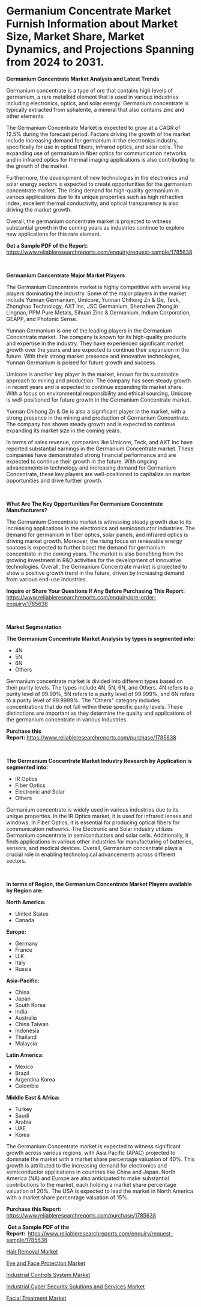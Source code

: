<p><h1>Germanium Concentrate Market Furnish Information about Market Size, Market Share, Market Dynamics, and Projections Spanning from 2024 to 2031.</h1></p><p><strong>Germanium Concentrate Market Analysis and Latest Trends</strong></p>
<p><p>Germanium concentrate is a type of ore that contains high levels of germanium, a rare metalloid element that is used in various industries including electronics, optics, and solar energy. Germanium concentrate is typically extracted from sphalerite, a mineral that also contains zinc and other elements.</p><p>The Germanium Concentrate Market is expected to grow at a CAGR of 12.5% during the forecast period. Factors driving the growth of the market include increasing demand for germanium in the electronics industry, specifically for use in optical fibers, infrared optics, and solar cells. The expanding use of germanium in fiber optics for communication networks and in infrared optics for thermal imaging applications is also contributing to the growth of the market.</p><p>Furthermore, the development of new technologies in the electronics and solar energy sectors is expected to create opportunities for the germanium concentrate market. The rising demand for high-quality germanium in various applications due to its unique properties such as high refractive index, excellent thermal conductivity, and optical transparency is also driving the market growth.</p><p>Overall, the germanium concentrate market is projected to witness substantial growth in the coming years as industries continue to explore new applications for this rare element.</p></p>
<p><strong>Get a Sample PDF of the Report:&nbsp;</strong> <a href="https://www.reliableresearchreports.com/enquiry/request-sample/1785638">https://www.reliableresearchreports.com/enquiry/request-sample/1785638</a></p>
<p>&nbsp;</p>
<p><strong>Germanium Concentrate Major Market Players</strong></p>
<p><p>The Germanium Concentrate market is highly competitive with several key players dominating the industry. Some of the major players in the market include Yunnan Germanium, Umicore, Yunnan Chihong Zn & Ge, Teck, Zhonghao Technology, AXT Inc, JSC Germanium, Shenzhen Zhongjin Lingnan, PPM Pure Metals, Sihuan Zinc & Germanium, Indium Corporation, GEAPP, and Photonic Sense.</p><p>Yunnan Germanium is one of the leading players in the Germanium Concentrate market. The company is known for its high-quality products and expertise in the industry. They have experienced significant market growth over the years and are expected to continue their expansion in the future. With their strong market presence and innovative technologies, Yunnan Germanium is poised for future growth and success.</p><p>Umicore is another key player in the market, known for its sustainable approach to mining and production. The company has seen steady growth in recent years and is expected to continue expanding its market share. With a focus on environmental responsibility and ethical sourcing, Umicore is well-positioned for future growth in the Germanium Concentrate market.</p><p>Yunnan Chihong Zn & Ge is also a significant player in the market, with a strong presence in the mining and production of Germanium Concentrate. The company has shown steady growth and is expected to continue expanding its market size in the coming years.</p><p>In terms of sales revenue, companies like Umicore, Teck, and AXT Inc have reported substantial earnings in the Germanium Concentrate market. These companies have demonstrated strong financial performance and are expected to continue their growth in the future. With ongoing advancements in technology and increasing demand for Germanium Concentrate, these key players are well-positioned to capitalize on market opportunities and drive further growth.</p></p>
<p>&nbsp;</p>
<p><strong>What Are The Key Opportunities For Germanium Concentrate Manufacturers?</strong></p>
<p><p>The Germanium Concentrate market is witnessing steady growth due to its increasing applications in the electronics and semiconductor industries. The demand for germanium in fiber optics, solar panels, and infrared optics is driving market growth. Moreover, the rising focus on renewable energy sources is expected to further boost the demand for germanium concentrate in the coming years. The market is also benefiting from the growing investment in R&D activities for the development of innovative technologies. Overall, the Germanium Concentrate market is projected to show a positive growth trend in the future, driven by increasing demand from various end-use industries.</p></p>
<p><strong>Inquire or Share Your Questions If Any Before Purchasing This Report:</strong> <a href="https://www.reliableresearchreports.com/enquiry/pre-order-enquiry/1785638">https://www.reliableresearchreports.com/enquiry/pre-order-enquiry/1785638</a></p>
<p>&nbsp;</p>
<p><strong>Market Segmentation</strong></p>
<p><strong>The Germanium Concentrate Market Analysis by types is segmented into:</strong></p>
<p><ul><li>4N</li><li>5N</li><li>6N</li><li>Others</li></ul></p>
<p><p>Germanium concentrate market is divided into different types based on their purity levels. The types include 4N, 5N, 6N, and Others. 4N refers to a purity level of 99.99%, 5N refers to a purity level of 99.999%, and 6N refers to a purity level of 99.9999%. The "Others" category includes concentrations that do not fall within these specific purity levels. These distinctions are important as they determine the quality and applications of the germanium concentrate in various industries.</p></p>
<p><strong>Purchase this Report:&nbsp;</strong><a href="https://www.reliableresearchreports.com/purchase/1785638">https://www.reliableresearchreports.com/purchase/1785638</a></p>
<p>&nbsp;</p>
<p><strong>The Germanium Concentrate Market Industry Research by Application is segmented into:</strong></p>
<p><ul><li>IR Optics</li><li>Fiber Optics</li><li>Electronic and Solar</li><li>Others</li></ul></p>
<p><p>Germanium concentrate is widely used in various industries due to its unique properties. In the IR Optics market, it is used for infrared lenses and windows. In Fiber Optics, it is essential for producing optical fibers for communication networks. The Electronic and Solar industry utilizes Germanium concentrate in semiconductors and solar cells. Additionally, it finds applications in various other industries for manufacturing of batteries, sensors, and medical devices. Overall, Germanium concentrate plays a crucial role in enabling technological advancements across different sectors.</p></p>
<p>&nbsp;</p>
<p><strong>In terms of Region, the Germanium Concentrate Market Players available by Region are:</strong></p>
<p>
    <p> <strong> North America: </strong>
        <ul>
            <li>United States</li>
            <li>Canada</li>
        </ul>
        </p> 
    <p> <strong> Europe: </strong>
        <ul>
            <li>Germany</li>
            <li>France</li>
            <li>U.K.</li>
            <li>Italy</li>
            <li>Russia</li>
        </ul>
        </p> 
    <p> <strong> Asia-Pacific: </strong>
        <ul>
            <li>China</li>
            <li>Japan</li>
            <li>South Korea</li>
            <li>India</li>
            <li>Australia</li>
            <li>China Taiwan</li>
            <li>Indonesia</li>
            <li>Thailand</li>
            <li>Malaysia</li>
        </ul>
        </p> 
    <p> <strong> Latin America: </strong>
        <ul>
            <li>Mexico</li>
            <li>Brazil</li>
            <li>Argentina Korea</li>
            <li>Colombia</li>
        </ul>
        </p> 
    <p> <strong> Middle East & Africa: </strong>
        <ul>
            <li>Turkey</li>
            <li>Saudi</li>
            <li>Arabia</li>
            <li>UAE</li>
            <li>Korea</li>
        </ul>
    </p>
    </p>
<p><p>The Germanium Concentrate market is expected to witness significant growth across various regions, with Asia Pacific (APAC) projected to dominate the market with a market share percentage valuation of 40%. This growth is attributed to the increasing demand for electronics and semiconductor applications in countries like China and Japan. North America (NA) and Europe are also anticipated to make substantial contributions to the market, each holding a market share percentage valuation of 20%. The USA is expected to lead the market in North America with a market share percentage valuation of 15%.</p></p>
<p><strong>Purchase this Report: </strong><a href="https://www.reliableresearchreports.com/purchase/1785638">https://www.reliableresearchreports.com/purchase/1785638</a></p>
<p>&nbsp;<strong>Get a Sample PDF of the Report:&nbsp;&nbsp;</strong><a href="https://www.reliableresearchreports.com/enquiry/request-sample/1785638">https://www.reliableresearchreports.com/enquiry/request-sample/1785638</a></p>
<p><strong></strong></p>
<p><p><a href="https://medium.com/@josereynolds2012/hair-removal-market-trends-forecast-and-competitive-analysis-to-2031-10b118e0099a">Hair Removal Market</a></p><p><a href="https://medium.com/@josereynolds2012/eye-and-face-protection-market-analysis-and-sze-forecasted-for-period-from-2024-to-2031-1f3b24cfc1c8">Eye and Face Protection Market</a></p><p><a href="https://medium.com/@josereynolds2012/industrial-controls-system-market-the-key-to-successful-business-strategy-forecast-till-2031-13cef84ebab7">Industrial Controls System Market</a></p><p><a href="https://medium.com/@abbieparker1942/industrial-cyber-security-solutions-and-services-market-comprehensive-assessment-by-type-35c81edf830d">Industrial Cyber Security Solutions and Services Market</a></p><p><a href="https://medium.com/@josereynolds2012/facial-treatment-market-share-evolution-and-market-growth-trends-2024-2031-698598d32fe6">Facial Treatment Market</a></p></p>
